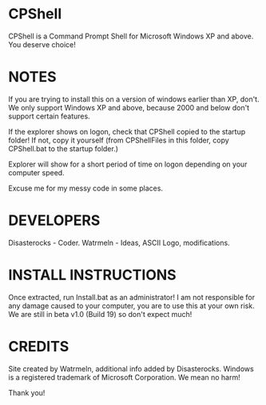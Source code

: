 # CPShell
CPShell is a Command Prompt Shell for Microsoft Windows XP and above. You deserve choice!

# NOTES
If you are trying to install this on a version of windows earlier than XP, don't.
We only support Windows XP and above, because 2000 and below don't support certain features.

If the explorer shows on logon, check that CPShell copied to the startup folder!
If not, copy it yourself (from CPShellFiles in this folder, copy CPShell.bat to the startup folder.)

Explorer will show for a short period of time on logon depending on your computer speed.

Excuse me for my messy code in some places.

# DEVELOPERS
Disasterocks - Coder.  Watrmeln - Ideas, ASCII Logo, modifications.

# INSTALL INSTRUCTIONS
Once extracted, run Install.bat as an administrator!
I am not responsible for any damage caused to your computer,
you are to use this at your own risk. We are still in
beta v1.0 (Build 19) so don't expect much!

# CREDITS
Site created by Watrmeln, additional info added by Disasterocks.
Windows is a registered trademark of Microsoft Corporation. We mean no harm!

Thank you!
